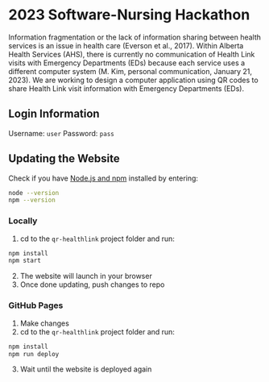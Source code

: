 # 2023 Software-Nursing Hackathon

Information fragmentation or the lack of information sharing between health services is an issue in health care (Everson et al., 2017). Within Alberta Health Services (AHS), there is currently no communication of Health Link visits with Emergency Departments (EDs) because each service uses a different computer system (M. Kim, personal communication, January 21, 2023). We are working to design a computer application using QR codes to share Health Link visit information with Emergency Departments (EDs). 

## Login Information
Username: `user`  Password: `pass`

## Updating the Website

Check if you have [Node.js and npm](https://nodejs.org/en/download/) installed by entering:

```sh
node --version
npm --version
```

### Locally

1. cd to the `qr-healthlink` project folder and run:

```sh
npm install
npm start
```

2. The website will launch in your browser
3. Once done updating, push changes to repo

### GitHub Pages

1. Make changes
2. cd to the `qr-healthlink` project folder and run:

```sh
npm install
npm run deploy
```

3. Wait until the website is deployed again
